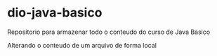 # dio-java-basico
Repositorio para armazenar todo o conteudo do curso de Java Basico

Alterando o conteudo de um arquivo de forma local 
